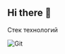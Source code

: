 ## Hi there 👋

Стек технологий

![Git](https://img.shields.io/badge/git-%23F05033.svg?style=for-the-badge&logo=git&logoColor=white)
<!--
**Pav1offf/Pav1offf** is a ✨ _special_ ✨ repository because its `README.md` (this file) appears on your GitHub profile.

Here are some ideas to get you started:

- 🔭 I’m currently working on ...
- 🌱 I’m currently learning ...
- 👯 I’m looking to collaborate on ...
- 🤔 I’m looking for help with ...
- 💬 Ask me about ...
- 📫 How to reach me: ...
- 😄 Pronouns: ...
- ⚡ Fun fact: ...
-->
